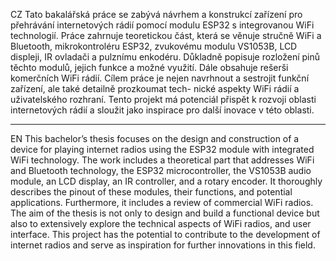CZ
Tato bakalářská práce se zabývá návrhem a konstrukcí zařízení pro přehrávání internetových rádií
pomocí modulu ESP32 s integrovanou WiFi technologií. Práce zahrnuje teoretickou část, která
se věnuje stručně WiFi a Bluetooth, mikrokontroléru ESP32, zvukovému modulu VS1053B, LCD
displeji, IR ovladači a pulznímu enkodéru. Důkladně popisuje rozložení pinů těchto modulů, jejich
funkce a možné využití. Dále obsahuje rešerši komerčních WiFi rádií.
Cílem práce je nejen navrhnout a sestrojit funkční zařízení, ale také detailně prozkoumat tech-
nické aspekty WiFi rádií a uživatelského rozhraní. Tento projekt má potenciál přispět k rozvoji
oblasti internetových rádií a sloužit jako inspirace pro další inovace v této oblasti.                 
_______________________________________________________________________________________________________
EN
This bachelor’s thesis focuses on the design and construction of a device for playing internet radios
using the ESP32 module with integrated WiFi technology. The work includes a theoretical part
that addresses WiFi and Bluetooth technology, the ESP32 microcontroller, the VS1053B audio
module, an LCD display, an IR controller, and a rotary encoder. It thoroughly describes the pinout
of these modules, their functions, and potential applications. Furthermore, it includes a review of
commercial WiFi radios.
The aim of the thesis is not only to design and build a functional device but also to extensively
explore the technical aspects of WiFi radios, and user interface. This project has the potential to
contribute to the development of internet radios and serve as inspiration for further innovations in
this field.
